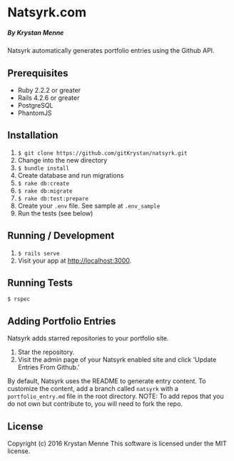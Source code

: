 # Natsyrk.com

##### By Krystan Menne

Natsyrk automatically generates portfolio entries using the Github API.

## Prerequisites
* Ruby 2.2.2 or greater
* Rails 4.2.6 or greater
* PostgreSQL
* PhantomJS

## Installation
1. `$ git clone https://github.com/gitKrystan/natsyrk.git`
1. Change into the new directory
1. `$ bundle install`
1. Create database and run migrations
  1. `$ rake db:create`
  1. `$ rake db:migrate`
  1. `$ rake db:test:prepare`
1. Create your `.env` file. See sample at `.env_sample`
1. Run the tests (see below)

## Running / Development
1. `$ rails serve`
1. Visit your app at [http://localhost:3000](http://localhost:3000).

## Running Tests
`$ rspec`

## Adding Portfolio Entries
Natsyrk adds starred repositories to your portfolio site.
1. Star the repository.
1. Visit the admin page of your Natsyrk enabled site and click 'Update Entries From Github.'

By default, Natsyrk uses the README to generate entry content. To customize the content, add a branch called `natsyrk` with a `portfolio_entry.md` file in the root directory.
NOTE: To add repos that you do not own but contribute to, you will need to fork the repo.

## License
Copyright (c) 2016 Krystan Menne
This software is licensed under the MIT license.

